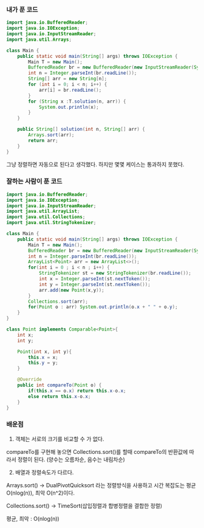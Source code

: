 ### 내가 푼 코드

```java
import java.io.BufferedReader;
import java.io.IOException;
import java.io.InputStreamReader;
import java.util.Arrays;

class Main {
    public static void main(String[] args) throws IOException {
        Main T = new Main();
        BufferedReader br = new BufferedReader(new InputStreamReader(System.in));
        int n = Integer.parseInt(br.readLine());
        String[] arr = new String[n];
        for (int i = 0; i < n; i++) {
            arr[i] = br.readLine();
        }
        for (String x :T.solution(n, arr)) {
            System.out.println(x);
        }
    }

    public String[] solution(int n, String[] arr) {
        Arrays.sort(arr);
        return arr;
    }
}
```

그냥 정렬하면 자동으로 된다고 생각했다. 하지만 몇몇 케이스는 통과하지 못했다.

### 잘하는 사람이 푼 코드

```java
import java.io.BufferedReader;
import java.io.IOException;
import java.io.InputStreamReader;
import java.util.ArrayList;
import java.util.Collections;
import java.util.StringTokenizer;

class Main {
    public static void main(String[] args) throws IOException {
        Main T = new Main();
        BufferedReader br = new BufferedReader(new InputStreamReader(System.in));
        int n = Integer.parseInt(br.readLine());
        ArrayList<Point> arr = new ArrayList<>();
        for(int i = 0 ; i < n ; i++) {
            StringTokenizer st = new StringTokenizer(br.readLine());
            int x = Integer.parseInt(st.nextToken());
            int y = Integer.parseInt(st.nextToken());
            arr.add(new Point(x,y));
        }
        Collections.sort(arr);
        for(Point o : arr) System.out.println(o.x + " " + o.y);
    }
}

class Point implements Comparable<Point>{
    int x;
    int y;

    Point(int x, int y){
        this.x = x;
        this.y = y;
    }

    @Override
    public int compareTo(Point o) {
        if(this.x == o.x) return this.x-o.x;
        else return this.x-o.x;
    }
}
```

### 배운점

1. 객체는 서로의 크기를 비교할 수 가 없다.

compareTo를 구현해 놓으면 Collections.sort()를 할때 compareTo의 반환값에 따라서 정렬이 된다. (양수는 오름차순, 음수는 내림차순)

2. 배열과 정렬속도가 다르다.

Arrays.sort() → DualPivotQuicksort 라는 정렬방식을 사용하고 시간 복잡도는 평균 O(nlog(n)), 최악 O(n^2)이다.

Collections.sort() → TimeSort(삽입정렬과 합병정렬을 결합한 정렬)

평균, 최악 : O(nlog(n))
